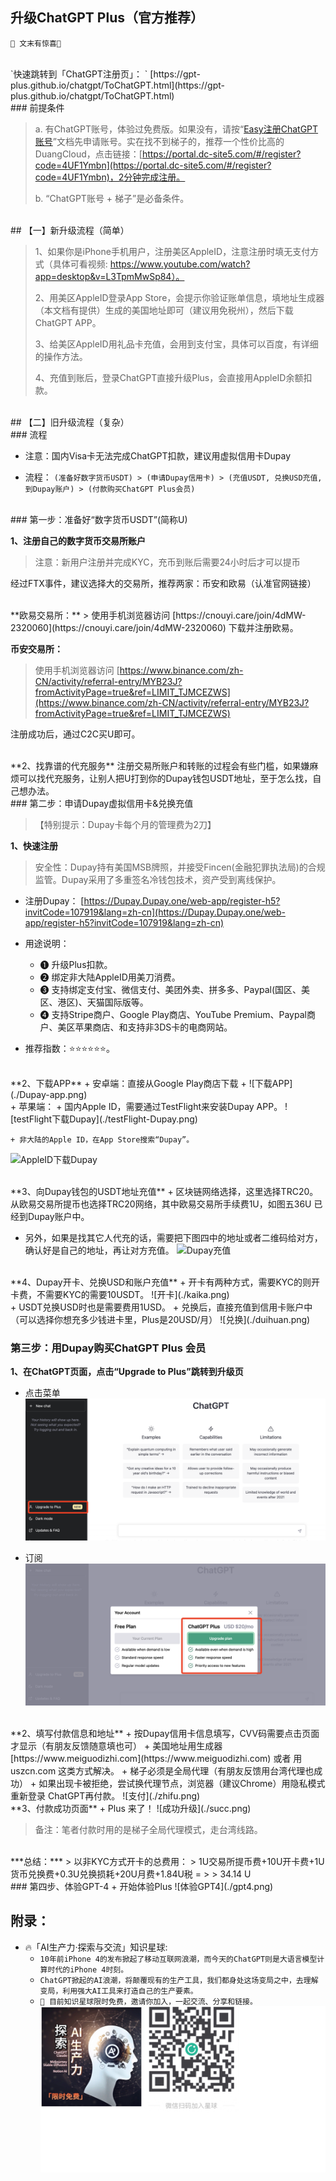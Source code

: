 ## 升级ChatGPT Plus（官方推荐）

`🚀 文末有惊喜🍺  `

<br />
`快速跳转到「ChatGPT注册页」： ` [https://gpt-plus.github.io/chatgpt/ToChatGPT.html](https://gpt-plus.github.io/chatgpt/ToChatGPT.html)


<br />
### 前提条件

>a. 有ChatGPT账号，体验过免费版。如果没有，请按“[Easy注册ChatGPT账号](https://gpt-plus.github.io/chatgpt/ToChatGPT.html)”文档先申请账号。实在找不到梯子的，推荐一个性价比高的DuangCloud，点击链接：[https://portal.dc-site5.com/#/register?code=4UF1Ymbn](https://portal.dc-site5.com/#/register?code=4UF1Ymbn)，2分钟完成注册。
>
> b. “ChatGPT账号 + 梯子”是必备条件。


<br />
## 【一】新升级流程（简单）

> 1、如果你是iPhone手机用户，注册美区AppleID，注意注册时填无支付方式（具体可看视频: https://www.youtube.com/watch?app=desktop&v=L3TpmMwSp84）。
>
> 2、用美区AppleID登录App Store，会提示你验证账单信息，填地址生成器（本文档有提供）生成的美国地址即可（建议用免税州），然后下载ChatGPT APP。
>
> 3、给美区AppleID用礼品卡充值，会用到支付宝，具体可以百度，有详细的操作方法。
>
> 4、充值到账后，登录ChatGPT直接升级Plus，会直接用AppleID余额扣款。


<br />
## 【二】旧升级流程（复杂）

<br />
### 流程

+ 注意：国内Visa卡无法完成ChatGPT扣款，建议用虚拟信用卡Dupay

+ 流程：
`(准备好数字货币USDT) > (申请Dupay信用卡) > (充值USDT, 兑换USD充值, 到Dupay账户) > (付款购买ChatGPT Plus会员)`


<br />
### 第一步：准备好“数字货币USDT”(简称U)

**1、注册自己的数字货币交易所账户**
> 注意：新用户注册并完成KYC，充币到账后需要24小时后才可以提币

经过FTX事件，建议选择大的交易所，推荐两家：币安和欧易（认准官网链接）


<br />
**欧易交易所：**
> 使用手机浏览器访问 [https://cnouyi.care/join/4dMW-2320060](https://cnouyi.care/join/4dMW-2320060) 下载并注册欧易。

**币安交易所：**
> 使用手机浏览器访问 [https://www.binance.com/zh-CN/activity/referral-entry/MYB23J?fromActivityPage=true&ref=LIMIT_TJMCEZWS](https://www.binance.com/zh-CN/activity/referral-entry/MYB23J?fromActivityPage=true&ref=LIMIT_TJMCEZWS)

注册成功后，通过C2C买U即可。


<br />
**2、找靠谱的代充服务**
注册交易所账户和转账的过程会有些门槛，如果嫌麻烦可以找代充服务，让别人把U打到你的Dupay钱包USDT地址，至于怎么找，自己想办法。


<br />
### 第二步：申请Dupay虚拟信用卡&兑换充值

> 【特别提示：Dupay卡每个月的管理费为2刀】

**1、快速注册**

> 安全性：Dupay持有美国MSB牌照，并接受Fincen(金融犯罪执法局)的合规监管。Dupay采用了多重签名冷钱包技术，资产受到离线保护。

+ 注册Dupay：
[https://Dupay.Dupay.one/web-app/register-h5?invitCode=107919&lang=zh-cn](https://Dupay.Dupay.one/web-app/register-h5?invitCode=107919&lang=zh-cn) 

+ 用途说明：
	+ ❶ 升级Plus扣款。
	+ ❷ 绑定非大陆AppleID用美刀消费。
	+ ❸ 支持绑定支付宝、微信支付、美团外卖、拼多多、Paypal(国区、美区、港区)、天猫国际版等。
	+ ❹ 支持Stripe商户、Google Play商店、YouTube Premium、Paypal商户、美区苹果商店、和支持非3DS卡的电商网站。

+ 推荐指数：⭐️⭐️⭐️⭐️⭐️⭐️。


<br />
**2、下载APP**
+ 安卓端：直接从Google Play商店下载 
	+ ![下载APP](./Dupay-app.png)


<br />
+ 苹果端：
	+ 国内Apple ID，需要通过TestFlight来安装Dupay APP。
![testFlight下载Dupay](./testFlight-Dupay.png)

	+ 非大陆的Apple ID，在App Store搜索“Dupay”。 
![AppleID下载Dupay](./gla-Dupay.png)


<br />
**3、向Dupay钱包的USDT地址充值**
+ 区块链网络选择，这里选择TRC20。从欧易交易所提币也选择TRC20网络，其中欧易交易所手续费1U，如图五36U 已经到Dupay账户中。

+ 另外，如果是找其它人代充的话，需要把下图四中的地址或者二维码给对方，确认好是自己的地址，再让对方充值。
![Dupay充值](./Dupay-chongzhi.png)


<br />
**4、Dupay开卡、兑换USD和账户充值**
+ 开卡有两种方式，需要KYC的则开卡费，不需要KYC的需要10USDT。
![开卡](./kaika.png)

<br />
+ USDT兑换USD时也是需要费用1USD。
+ 兑换后，直接充值到信用卡账户中（可以选择你想充多少钱进卡里，Plus是20USD/月） 
![兑换](./duihuan.png)


<br />

### 第三步：用Dupay购买ChatGPT Plus 会员

**1、在ChatGPT页面，点击“Upgrade to Plus”跳转到升级页**
+ 点击菜单
![升级](./plus-shengji.png)

+ 订阅
![订阅](./plus-dingyue.png)


<br />
**2、填写付款信息和地址**
+ 按Dupay信用卡信息填写，CVV码需要点击页面才显示（有朋友反馈随意填也可）
+ 美国地址用生成器[https://www.meiguodizhi.com](https://www.meiguodizhi.com) 或者 用uszcn.com 这类方式解决。
+ 梯子必须是全局代理（有朋友反馈用台湾代理也成功）
+ 如果出现卡被拒绝，尝试换代理节点，浏览器（建议Chrome）用隐私模式重新登录 ChatGPT再付款。 
![支付](./zhifu.png)


<br />
**3、付款成功页面**
+ Plus 来了！
![成功升级](./succ.png)

> 备注：笔者付款时用的是梯子全局代理模式，走台湾线路。


<br />
***总结：***
> 以非KYC方式开卡的总费用：
> 1U交易所提币费+10U开卡费+1U货币兑换费+0.3U兑换损耗+20U月费+1.84U税 = > > 34.14 U


<br />
### 第四步、体验GPT-4 
+ 开始体验Plus
![体验GPT4](./gpt4.png)



<br />

## 附录：
 + 🔥「AI生产力·探索与交流」知识星球:
	+ `10年前iPhone 4的发布掀起了移动互联网浪潮，而今天的ChatGPT则是大语言模型计算时代的iPhone 4时刻。  `
	+ `ChatGPT掀起的AI浪潮，将颠覆现有的生产工具，我们都身处这场变局之中，去理解变局，利用强大AI工具来打造自己的生产要素。  `
	+ `🚀 目前知识星球限时免费，邀请你加入，一起交流、分享和链接。  `
	![星球二维码](./../AI_ZSXQ.png)
